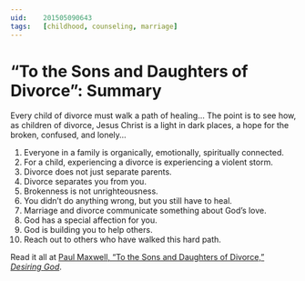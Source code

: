 ```yaml
---
uid:	201505090643
tags:	[childhood, counseling, marriage]
---
```


# “To the Sons and Daughters of Divorce”: Summary

Every child of divorce must walk a path of healing… The point is to see how, as children of divorce, Jesus Christ is a light in dark places, a hope for the broken, confused, and lonely…

1. Everyone in a family is organically, emotionally, spiritually connected.
2. For a child, experiencing a divorce is experiencing a violent storm.
3. Divorce does not just separate parents.
4. Divorce separates you from you.
5. Brokenness is not unrighteousness.
6. You didn’t do anything wrong, but you still have to heal.
7. Marriage and divorce communicate something about God’s love.
8. God has a special affection for you.
9. God is building you to help others.
10. Reach out to others who have walked this hard path.

Read it all at [Paul Maxwell, “To the Sons and Daughters of Divorce,” *Desiring God*](http://www.desiringgod.org/articles/to-the-sons-and-daughters-of-divorce).
